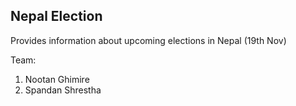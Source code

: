 Nepal Election
---

Provides information about upcoming elections in Nepal (19th Nov)

Team:

1. Nootan Ghimire
2. Spandan Shrestha
